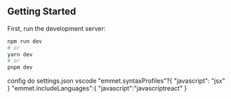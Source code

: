 ## Getting Started

First, run the development server:

```bash
npm run dev
# or
yarn dev
# or
pnpm dev
```


config do settings.json vscode
"emmet.syntaxProfiles"?{
    "javascript": "jsx"
}
"emmet.includeLanguages":{
    "javascript":"javascriptreact"
}